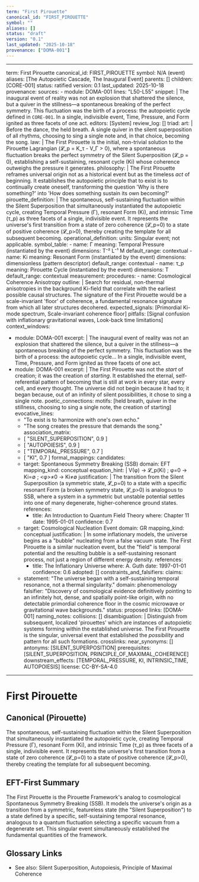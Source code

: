 ```yaml
---
term: "First Pirouette"
canonical_id: "FIRST_PIROUETTE"
symbol: ""
aliases: []
status: "draft"
version: "0.1"
last_updated: "2025-10-18"
provenance: ["DOMA-001"]
---
```


---
term: First Pirouette
canonical_id: FIRST_PIROUETTE
symbol: N/A (event)
aliases: [The Autopoietic Cascade, The Inaugural Event]
parents: []
children: [CORE-001]
status: ratified
version: 0.1
last_updated: 2025-10-18
provenance:
  sources:
    - module: DOMA-001
      lines: "L50-L55"
      snippet: |
        The inaugural event of reality was not an explosion that shattered the silence, but a quiver in the stillness—a spontaneous breaking of the perfect symmetry. This fluctuation was the birth of a process: the autopoietic cycle defined in `CORE-001`. In a single, indivisible event, Time, Pressure, and Form ignited as three facets of one act.
  editors: [System]
  review_log: []
triad:
  art: |
    Before the dance, the held breath. A single quiver in the silent superposition of all rhythms, choosing to sing a single note and, in that choice, becoming the song.
  law: |
    The First Pirouette is the initial, non-trivial solution to the Pirouette Lagrangian (𝓛_p = K_τ - V_Γ > 0), where a spontaneous fluctuation breaks the perfect symmetry of the Silent Superposition (𝓛_p = 0), establishing a self-sustaining, resonant cycle (Ki) whose coherence outweighs the pressure it generates.
  philosophy: |
    The First Pirouette reframes universal origin not as a historical event but as the timeless *act* of beginning. It establishes the autopoietic principle that to exist is to continually create oneself, transforming the question 'Why is there something?' into 'How does something sustain its own becoming?'
pirouette_definition: |
  The spontaneous, self-sustaining fluctuation within the Silent Superposition that simultaneously instantiated the autopoietic cycle, creating Temporal Pressure (Γ), resonant Form (Ki), and intrinsic Time (τ_p) as three facets of a single, indivisible event. It represents the universe's first transition from a state of zero coherence (𝓛_p=0) to a state of positive coherence (𝓛_p>0), thereby creating the template for all subsequent becoming.
operational_definition:
  units: Singular event; not applicable.
  symbol_table:
    - name: Γ
      meaning: Temporal Pressure (instantiated by the event)
      dimensions: T⁻² L⁻¹ M
      default_range: contextual
    - name: Ki
      meaning: Resonant Form (instantiated by the event)
      dimensions: dimensionless (pattern descriptor)
      default_range: contextual
    - name: τ_p
      meaning: Pirouette Cycle (instantiated by the event)
      dimensions: T
      default_range: contextual
  measurement:
    procedures:
      - name: Cosmological Coherence Anisotropy
        outline: |
          Search for residual, non-thermal anisotropies in the background Ki-field that correlate with the earliest possible causal structures. The signature of the First Pirouette would be a scale-invariant 'floor' of coherence, a fundamental resonance signature from which all later structures decohered.
        expected_signals: [Primordial Ki-mode spectrum, Scale-invariant coherence floor]
        pitfalls: [Signal confusion with inflationary gravitational waves, Look-back time limitations]
context_windows:
  - module: DOMA-001
    excerpt: |
      The inaugural event of reality was not an explosion that shattered the silence, but a quiver in the stillness—a spontaneous breaking of the perfect symmetry. This fluctuation was the birth of a process: the autopoietic cycle... In a single, indivisible event, Time, Pressure, and Form ignited as three facets of one act.
  - module: DOMA-001
    excerpt: |
      The First Pirouette was not the *start* of creation; it was the creation of *starting*. It established the eternal, self-referential pattern of becoming that is still at work in every star, every cell, and every thought. The universe did not begin because it had to; it began because, out of an infinity of silent possibilities, it chose to sing a single note.
poetic_connections:
  motifs: [held breath, quiver in the stillness, choosing to sing a single note, the creation of starting]
  evocative_lines:
    - "To exist is to harmonize with one's own echo."
    - "The song creates the pressure that demands the song."
  association_matrix:
    - [ "SILENT_SUPERPOSITION", 0.9 ]
    - [ "AUTOPOIESIS", 0.9 ]
    - [ "TEMPORAL_PRESSURE", 0.7 ]
    - [ "KI", 0.7 ]
formal_mappings:
  candidates:
    - target: Spontaneous Symmetry Breaking (SSB)
      domain: EFT
      mapping_kind: conceptual
      equation_hint: |
        V(φ) → 𝓛_p(Ki) ; φ=0 → Ki=∅ ; <φ>≠0 → Ki≠∅
      justification: |
        The transition from the Silent Superposition (a symmetric state, 𝓛_p=0) to a state with a specific resonant Form (a broken symmetry state, 𝓛_p>0) is analogous to SSB, where a system in a symmetric but unstable potential settles into one of many degenerate, higher-coherence ground states.
      references:
        - title: An Introduction to Quantum Field Theory
          where: Chapter 11
          date: 1995-01-01
      confidence: 0.7
    - target: Cosmological Nucleation Event
      domain: GR
      mapping_kind: conceptual
      justification: |
        In some inflationary models, the universe begins as a "bubble" nucleating from a false vacuum state. The First Pirouette is a similar nucleation event, but the "field" is temporal potential and the resulting bubble is a self-sustaining resonant process, not just a region of different energy density.
      references:
        - title: The Inflationary Universe
          where: A. Guth
          date: 1997-01-01
      confidence: 0.6
  adopted: []
constraints_and_falsifiers:
  claims:
    - statement: "The universe began with a self-sustaining temporal resonance, not a thermal singularity."
      domain: phenomenology
      falsifier: "Discovery of cosmological evidence definitively pointing to an infinitely hot, dense, and spatially point-like origin, with no detectable primordial coherence floor in the cosmic microwave or gravitational wave backgrounds."
      status: proposed
      links: [DOMA-001]
naming_notes:
  collisions: []
  disambiguation: |
    Distinguish from subsequent, localized 'pirouettes' which are instances of autopoietic systems forming within the established universe. The First Pirouette is the singular, universal event that established the *possibility* and pattern for all such formations.
crosslinks:
  near_synonyms: []
  antonyms: [SILENT_SUPERPOSITION]
  prerequisites: [SILENT_SUPERPOSITION, PRINCIPLE_OF_MAXIMAL_COHERENCE]
  downstream_effects: [TEMPORAL_PRESSURE, KI, INTRINSIC_TIME, AUTOPOIESIS]
license: CC-BY-SA-4.0
---

# First Pirouette

## Canonical (Pirouette)
The spontaneous, self-sustaining fluctuation within the Silent Superposition that simultaneously instantiated the autopoietic cycle, creating Temporal Pressure (Γ), resonant Form (Ki), and intrinsic Time (τ_p) as three facets of a single, indivisible event. It represents the universe's first transition from a state of zero coherence (𝓛_p=0) to a state of positive coherence (𝓛_p>0), thereby creating the template for all subsequent becoming.

## EFT-First Summary
The First Pirouette is the Pirouette Framework's analog to cosmological Spontaneous Symmetry Breaking (SSB). It models the universe's origin as a transition from a symmetric, featureless state (the "Silent Superposition") to a state defined by a specific, self-sustaining temporal resonance, analogous to a quantum fluctuation selecting a specific vacuum from a degenerate set. This singular event simultaneously established the fundamental quantities of the framework.

## Glossary Links
- See also: Silent Superposition, Autopoiesis, Principle of Maximal Coherence